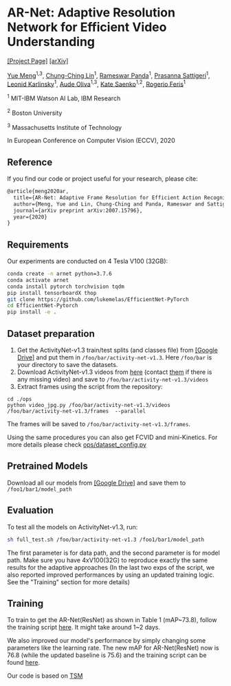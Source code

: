 # AR-Net: Adaptive Resolution Network for Efficient Video Understanding
[[Project Page]](https://mengyuest.github.io/AR-Net) [[arXiv]](https://arxiv.org/pdf/2007.15796.pdf)


[Yue Meng](https://mengyuest.github.io/)<sup>1,3</sup>, [Chung-Ching Lin](https://scholar.google.com/citations?&user=legkbM0AAAAJ&view_op=list_works&sortby=pubdate)<sup>1</sup>, [Rameswar Panda](https://rpand002.github.io/)<sup>1</sup>, [Prasanna Sattigeri](https://pronics2004.github.io/)<sup>1</sup>, [Leonid Karlinsky](https://researcher.watson.ibm.com/researcher/view.php?person=il-LEONIDKA)<sup>1</sup>, [Aude Oliva](http://olivalab.mit.edu/audeoliva.html)<sup>1,3</sup>, [Kate Saenko](http://ai.bu.edu/ksaenko.html)<sup>1,2</sup>, [Rogerio Feris](http://rogerioferis.com/)<sup>1</sup>

<sup>1</sup> MIT-IBM Watson AI Lab, IBM Research

<sup>2</sup> Boston University

<sup>3</sup> Massachusetts Institute of Technology

In European Conference on Computer Vision (ECCV), 2020


## Reference
If you find our code or project useful for your research, please cite:
```latex
@article{meng2020ar,
  title={AR-Net: Adaptive Frame Resolution for Efficient Action Recognition},
  author={Meng, Yue and Lin, Chung-Ching and Panda, Rameswar and Sattigeri, Prasanna and Karlinsky, Leonid and Oliva, Aude and Saenko, Kate and Feris, Rogerio},
  journal={arXiv preprint arXiv:2007.15796},
  year={2020}
}
```

## Requirements
Our experiments are conducted on 4 Tesla V100 (32GB):
```bash
conda create -n arnet python=3.7.6
conda activate arnet
conda install pytorch torchvision tqdm
pip install tensorboardX thop 
git clone https://github.com/lukemelas/EfficientNet-PyTorch
cd EfficientNet-Pytorch
pip install -e .
```

## Dataset preparation
1. Get the ActivityNet-v1.3 train/test splits (and classes file) from [[Google Drive]](https://drive.google.com/drive/folders/1j7XF86Wq9sNbBwHCIA0lQn1w015CVF4g?usp=sharing) and put them in `/foo/bar/activity-net-v1.3`. Here `/foo/bar` is your directory to save the datasets.
2. Download ActivityNet-v1.3 videos from [here](http://activity-net.org/download.html) (contact [them](http://activity-net.org/people.html) if there is any missing video) and save to `/foo/bar/activity-net-v1.3/videos`
3. Extract frames using the script from the repository:
``` shell
cd ./ops
python video_jpg.py /foo/bar/activity-net-v1.3/videos /foo/bar/activity-net-v1.3/frames  --parallel
```
The frames will be saved to `/foo/bar/activity-net-v1.3/frames`.

Using the same procedures you can also get FCVID and mini-Kinetics. For more details please check [ops/dataset_config.py](ops/dataset_config.py)

##  Pretrained Models
Download all our models from [[Google Drive]](https://drive.google.com/drive/folders/1YlPxgFm0bI6BH8D8VqSKbH6ykZX2lhif?usp=sharing) and save them to `/foo1/bar1/model_path`

##  Evaluation
To test all the models on ActivityNet-v1.3, run:
```bash
sh full_test.sh /foo/bar/activity-net-v1.3 /foo1/bar1/model_path
```
The first parameter is for data path, and the second parameter is for model path. Make sure you have 4xV100(32G) to reproduce exactly the same results for the adaptive approaches
(In the last two exps of the script, we also reported improved performances by using an updated training logic. See the "Training" section for more details)

## Training
To train to get the AR-Net(ResNet) as shown in Table 1  (mAP~73.8), follow the training script [here](scripts_train.sh). It might take around 1~2 days.

We also improved our model's performance by simply changing some parameters like the learning rate. The new mAP for AR-Net(ResNet) now is 76.8 (while the updated baseline is 75.6) and the training script can be found [here](scripts_train_new.sh).


Our code is based on [TSM](https://github.com/mit-han-lab/temporal-shift-module)